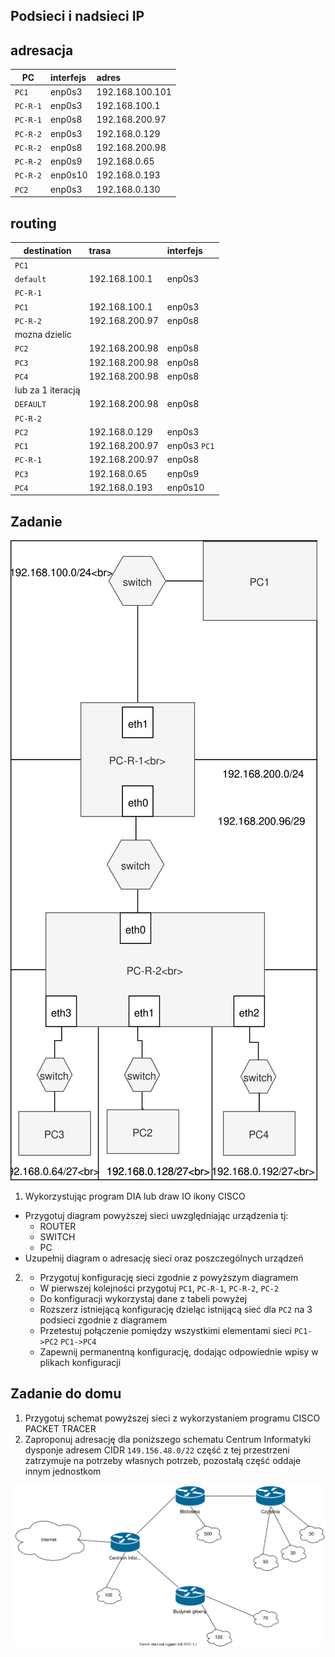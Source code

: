 Podsieci i nadsieci IP
----------------------

adresacja
-----------------------------------------------------
| PC     |  interfejs   | adres  |
| --------- |:-------------| :---------------| 
| ``PC1``   | enp0s3 |  192.168.100.101    |
| ``PC-R-1``| enp0s3 |   192.168.100.1  |
| ``PC-R-1``| enp0s8 |   192.168.200.97   |
| ``PC-R-2``| enp0s3 |     192.168.0.129  |
| ``PC-R-2``| enp0s8  |   192.168.200.98    |
| ``PC-R-2``| enp0s9  |  192.168.0.65   |
| ``PC-R-2``| enp0s10 |   192.168.0.193   |
| ``PC2``   | enp0s3  |   192.168.0.130  |

routing
-------

| destination | trasa | interfejs  |
| --------- |:-------------| :---------------| 
| ``PC1``     |  | |
| ``default`` | 192.168.100.1 | enp0s3  |
| ``PC-R-1``  |  |        |
| ``PC1`` | 192.168.100.1 | enp0s3 |
| ``PC-R-2`` | 192.168.200.97 | enp0s8 |
| mozna dzielic   |  |  |
| ``PC2``  | 192.168.200.98 | enp0s8  |
| ``PC3`` | 192.168.200.98 | enp0s8  |
| ``PC4`` | 192.168.200.98 | enp0s8  |
| lub za 1 iteracją   |  |  |
| ``DEFAULT``   | 192.168.200.98 | enp0s8  |
| ``PC-R-2``  |  |        |
| ``PC2`` | 192.168.0.129 | enp0s3 |
| ``PC1`` | 192.168.200.97 | enp0s3 ``PC1`` |
| ``PC-R-1``  |  192.168.200.97 | enp0s8 |
| ``PC3`` | 192.168.0.65 | enp0s9 |
| ``PC4`` | 192.168.0.193 | enp0s10 |


Zadanie
------------

![zadanie 5](over_network.svg)

1. Wykorzystując program DIA lub draw IO ikony CISCO
  * Przygotuj diagram powyższej sieci uwzględniając urządzenia tj:
    * ROUTER
    * SWITCH
    * PC
  * Uzupełnij diagram o adresację sieci oraz poszczególnych urządzeń
  
2.
   * Przygotuj konfigurację sieci zgodnie z powyższym diagramem
   * W pierwszej kolejności przygotuj ``PC1``, ``PC-R-1``, ``PC-R-2``, ``PC-2``
   * Do konfiguracji wykorzystaj dane z tabeli powyżej
   * Rozszerz istniejącą konfigurację dzieląc istnijącą sieć dla ``PC2`` na 3 podsieci zgodnie z diagramem
   * Przetestuj połączenie pomiędzy wszystkimi elementami sieci ``PC1->PC2`` ``PC1->PC4``
   * Zapewnij permanentną konfigurację, dodając odpowiednie wpisy w plikach konfiguracji


Zadanie do domu
---------------
1. Przygotuj schemat powyższej sieci z wykorzystaniem programu CISCO PACKET TRACER
2. Zaproponuj adresację dla poniższego schematu
   Centrum Informatyki dysponje adresem CIDR ``149.156.48.0/22`` część z tej przestrzeni zatrzymuje na potrzeby własnych potrzeb, pozostałą część oddaje innym jednostkom

  ![zadanie 6](campus-network.svg)
